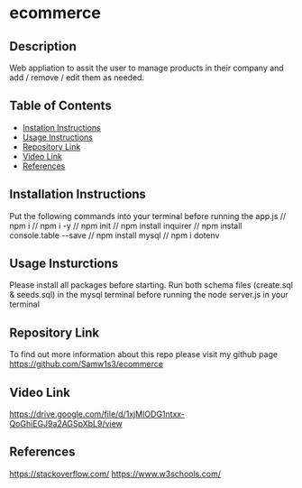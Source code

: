 # ecommerce

## Description
Web appliation to assit the user to manage products in their company and add / remove / edit them as needed.
## Table of Contents
- [Instation Instructions](#installation-instructions)
- [Usage Instructions](#usage-instructions)
- [Repository Link](#repository-link)
- [Video Link](#video-link) 
- [References](#references)

## Installation Instructions
Put the following commands into your terminal before running the app.js
// npm i
// npm i -y
// npm init
//  npm install inquirer
// npm install console.table --save
// npm install mysql
// npm i dotenv

## Usage Insturctions

Please install all packages before starting. Run both schema files (create.sql & seeds.sql) in the mysql terminal before running the node server.js in your terminal 

## Repository Link
To find out more information about this repo please visit my github page https://github.com/Samw1s3/ecommerce

## Video Link
https://drive.google.com/file/d/1xjMIODG1ntxx-QoGhiEGJ9a2AGSpXbL9/view

## References
https://stackoverflow.com/
https://www.w3schools.com/
